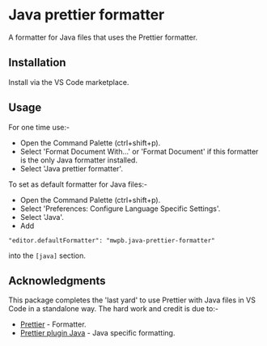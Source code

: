 # Java prettier formatter

A formatter for Java files that uses the Prettier formatter.

## Installation

Install via the VS Code marketplace.

## Usage

For one time use:-

* Open the Command Palette (ctrl+shift+p).
* Select 'Format Document With...' or 'Format Document' if this formatter is the only Java formatter installed.
* Select 'Java prettier formatter'.

To set as default formatter for Java files:-

* Open the Command Palette (ctrl+shift+p).
* Select 'Preferences: Configure Language Specific Settings'.
* Select 'Java'.
* Add 

```
"editor.defaultFormatter": "mwpb.java-prettier-formatter"
```

into the `[java]` section.

## Acknowledgments

This package completes the 'last yard' to use Prettier with Java files in VS Code in a standalone way.
The hard work and credit is due to:-

* [Prettier](https://prettier.io/) - Formatter.
* [Prettier plugin Java](https://github.com/jhipster/prettier-java/tree/master/packages/prettier-plugin-java) - Java specific formatting.